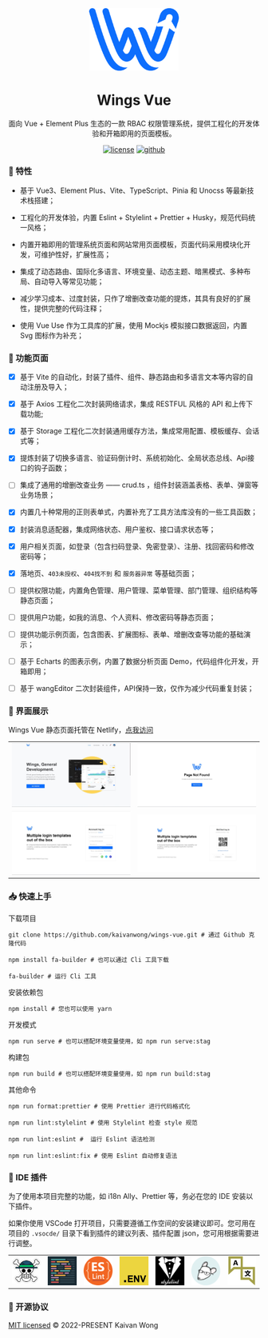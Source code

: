<div align="center">
  <a href="https://github.com/kaivanwong/wings-vue" target="_blank">
    <img width="180" src="./src/assets/logo.svg"/>
  </a>
</div>

<div align="center">
  <h1>Wings Vue</h1>
  <div>
  
  面向 Vue + Element Plus 生态的一款 RBAC 权限管理系统，提供工程化的开发体验和开箱即用的页面模板。

  [![license](https://img.shields.io/github/license/kaivanwong/wings-vue)](./LICENSE)
  [![github](https://img.shields.io/github/package-json/v/kaivanwong/wings-vue)](https://github.com/kaivanwong/wings-vue)

  </div>
</div>

### 🌈 特性

- 基于 Vue3、Element Plus、Vite、TypeScript、Pinia 和 Unocss 等最新技术栈搭建；

- 工程化的开发体验，内置 Eslint + Stylelint + Prettier + Husky，规范代码统一风格；

- 内置开箱即用的管理系统页面和网站常用页面模板，页面代码采用模块化开发，可维护性好，扩展性高；

- 集成了动态路由、国际化多语言、环境变量、动态主题、暗黑模式、多种布局、自动导入等常见功能；

- 减少学习成本、过度封装，只作了增删改查功能的提炼，其具有良好的扩展性，提供完整的代码注释；

- 使用 Vue Use 作为工具库的扩展，使用 Mockjs 模拟接口数据返回，内置 Svg 图标作为补充；

### 📌 功能页面

- [x] 基于 Vite 的自动化，封装了插件、组件、静态路由和多语言文本等内容的自动注册及导入；

- [x] 基于 Axios 工程化二次封装网络请求，集成 RESTFUL 风格的 API 和上传下载功能;

- [x] 基于 Storage 工程化二次封装通用缓存方法，集成常用配置、模板缓存、会话式等；

- [x] 提炼封装了切换多语言、验证码倒计时、系统初始化、全局状态总线、Api接口的钩子函数；

- [ ] 集成了通用的增删改查业务 —— crud.ts ，组件封装涵盖表格、表单、弹窗等业务场景；

- [x] 内置几十种常用的正则表单式，内置补充了工具方法库没有的一些工具函数；

- [x] 封装消息适配器，集成网络状态、用户鉴权、接口请求状态等；

- [x] 用户相关页面，如登录（包含扫码登录、免密登录）、注册、找回密码和修改密码等；

- [x] 落地页、`403未授权`、`404找不到` 和 `服务器异常` 等基础页面；

- [ ] 提供权限功能，内置角色管理、用户管理、菜单管理、部门管理、组织结构等静态页面；

- [ ] 提供用户功能，如我的消息、个人资料、修改密码等静态页面；

- [ ] 提供功能示例页面，包含图表、扩展图标、表单、增删改查等功能的基础演示；

- [ ] 基于 Echarts 的图表示例，内置了数据分析页面 Demo，代码组件化开发，开箱即用；

- [ ] 基于 wangEditor 二次封装组件，API保持一致，仅作为减少代码重复封装；


### 🌰 界面展示

Wings Vue 静态页面托管在 Netlify，[点我访问](https://wings-vue.netlify.app)

<table>
    <tr>
        <td><img width="100%" src="./.readme/page-home.jpg"></td>
        <td><img width="100%" src="./.readme/page-404.jpg"></td>
    </tr>
    <tr>
        <td><img width="100%" src="./.readme/page-login.jpg"></td>
        <td><img width="100%" src="./.readme/page-login-qrcode.jpg"></td>
    </tr>
</table>

### 📥 快速上手

下载项目

```shell
git clone https://github.com/kaivanwong/wings-vue.git # 通过 Github 克隆代码

npm install fa-builder # 也可以通过 Cli 工具下载

fa-builder # 运行 Cli 工具
```

安装依赖包

```shell
npm install # 您也可以使用 yarn
```

开发模式

```shell
npm run serve # 也可以搭配环境变量使用，如 npm run serve:stag
```

构建包

```shell
npm run build # 也可以搭配环境变量使用，如 npm run build:stag
```

其他命令

```shell
npm run format:prettier # 使用 Prettier 进行代码格式化

npm run lint:stylelint # 使用 Stylelint 检查 style 规范

npm run lint:eslint #  运行 Eslint 语法检测

npm run lint:eslint:fix # 使用 Eslint 自动修复语法
```

### 🧩 IDE 插件

为了使用本项目完整的功能，如 i18n Ally、Prettier 等，务必在您的 IDE 安装以下插件。

如果你使用 VSCode 打开项目，只需要遵循工作空间的安装建议即可。您可用在项目的 `.vsocde/` 目录下看到插件的建议列表、插件配置 json，您可用根据需要进行调整。

<table>
  <tr>
    <td><img width="90" src="./.readme/vscode-plugin-volar.png"></td>
    <td><img width="90" src="./.readme/vscode-plugin-prettier.png"></td>
    <td><img width="90" src="./.readme/vscode-plugin-eslint.png"></td>
    <td><img width="90" src="./.readme/vscode-plugin-dot-env.png"></td>
    <td><img width="90" src="./.readme/vscode-plugin-stylelint.png"></td>
    <td><img width="90" src="./.readme/vscode-plugin-editor-config.png"></td>
    <td><img width="90" src="./.readme/vscode-plugin-i18n-ally.png"></td>
  </tr>
</table>

### 🧣 开源协议

[MIT licensed](./LICENSE) © 2022-PRESENT Kaivan Wong
